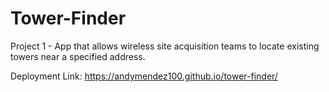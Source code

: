 # Tower-Finder
Project 1 - App that allows wireless site acquisition teams to locate existing towers near a specified address.

Deployment Link: https://andymendez100.github.io/tower-finder/

